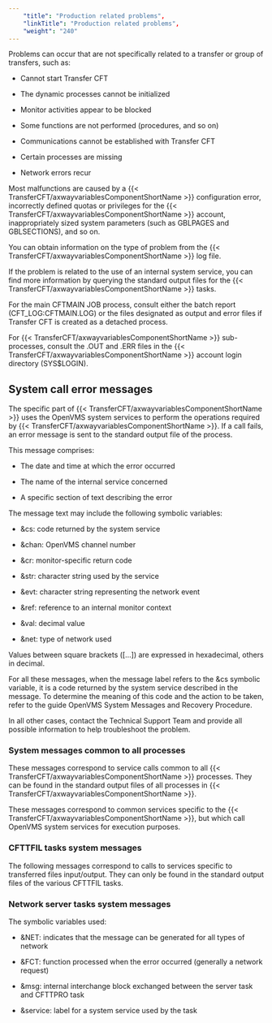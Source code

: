 ```yaml
---
    "title": "Production related problems",
    "linkTitle": "Production related problems",
    "weight": "240"
---
```

Problems can occur that are not specifically related to a transfer or group of transfers, such as:

- Cannot start Transfer CFT

<!-- -->

- The dynamic processes cannot be initialized

<!-- -->

- Monitor activities appear to be blocked

<!-- -->

- Some functions are not performed (procedures, and so on)

<!-- -->

- Communications cannot be established with Transfer CFT

<!-- -->

- Certain processes are missing

<!-- -->

- Network errors recur

Most malfunctions are caused by a {{< TransferCFT/axwayvariablesComponentShortName  >}} configuration error, incorrectly defined quotas or privileges for the {{< TransferCFT/axwayvariablesComponentShortName  >}} account, inappropriately sized system parameters (such as GBLPAGES and GBLSECTIONS), and so on.

You can obtain information on the type of problem from the {{< TransferCFT/axwayvariablesComponentShortName  >}} log file.

If the problem is related to the use of an internal system service, you can find more information by querying the standard output files for the {{< TransferCFT/axwayvariablesComponentShortName  >}} tasks.

For the main CFTMAIN JOB process, consult either the batch report (CFT_LOG:CFTMAIN.LOG) or the files designated as output and error files if Transfer CFT is created as a detached process.

For {{< TransferCFT/axwayvariablesComponentShortName  >}} sub-processes, consult the .OUT and .ERR files in the {{< TransferCFT/axwayvariablesComponentShortName  >}} account login directory (SYS$LOGIN).

System call error messages
--------------------------

The specific part of {{< TransferCFT/axwayvariablesComponentShortName  >}} uses the OpenVMS system services to perform the operations required by {{< TransferCFT/axwayvariablesComponentShortName  >}}. If a call fails, an error message is sent to the standard output file of the process.

This message comprises:

- The date and time at which the error occurred

<!-- -->

- The name of the internal service concerned

<!-- -->

- A specific section of text describing the error

The message text may include the following symbolic variables:

- &cs: code returned by the system service

<!-- -->

- &chan: OpenVMS channel number

<!-- -->

- &cr: monitor-specific return code

<!-- -->

- &str: character string used by the service

<!-- -->

- &evt: character string representing the network event

<!-- -->

- &ref: reference to an internal monitor context

<!-- -->

- &val: decimal value

<!-- -->

- &net: type of network used

Values between square brackets ([...]) are expressed in hexadecimal, others in decimal.

For all these messages, when the message label refers to the &cs symbolic variable, it is a code returned by the system service described in the message. To determine the meaning of this code and the action to be taken, refer to the guide OpenVMS System Messages and Recovery Procedure.

In all other cases, contact the Technical Support Team and provide all possible information to help troubleshoot the problem.

### System messages common to all processes

These messages correspond to service calls common to all {{< TransferCFT/axwayvariablesComponentShortName  >}} processes. They can be found in the standard output files of all processes in {{< TransferCFT/axwayvariablesComponentShortName  >}}.

These messages correspond to common services specific to the {{< TransferCFT/axwayvariablesComponentShortName  >}}, but which call OpenVMS system services for execution purposes.

### CFTTFIL tasks system messages

The following messages correspond to calls to services specific to transferred files input/output. They can only be found in the standard output files of the various CFTTFIL tasks.

### Network server tasks system messages

The symbolic variables used:

- &NET: indicates that the message can be generated for all types of network

<!-- -->

- &FCT: function processed when the error occurred (generally a network request)

<!-- -->

- &msg: internal interchange block exchanged between the server task and CFTTPRO task

<!-- -->

- &service: label for a system service used by the task
